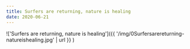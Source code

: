 ```yaml
---
title: Surfers are returning, nature is healing
date: 2020-06-21
---
```


!['Surfers are returning, nature is healing']({{ '/img/0Surfersarereturning-natureishealing.jpg' | url }} )